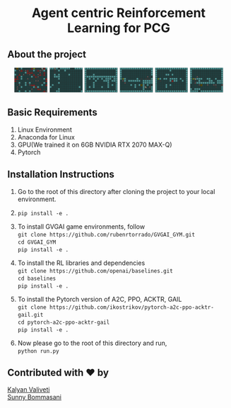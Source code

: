 <h1 align="center">
  Agent centric Reinforcement Learning for PCG
</h1>

## About the project ##

<p align="center">
    <img src="Generated levels/1.png"
    height="15%" width="15%">
   <img src="Generated levels/2.png"
    height="15%" width="15%">
   <img src="Generated levels/3.png"
    height="15%" width="15%">
   <img src="Generated levels/4.png"
    height="15%" width="15%">
   <img src="Generated levels/5.png"
    height="15%" width="15%">
   <img src="Generated levels/6.png"
    height="15%" width="15%">
</p>

## Basic Requirements ##
1. Linux Environment
2. Anaconda for Linux
3. GPU(We trained it on 6GB NVIDIA RTX 2070 MAX-Q)
4. Pytorch


## Installation Instructions ##

1. Go to the root of this directory after cloning the project to your local environment.
2. `pip install -e .`
3. To install GVGAI game environments, follow <br/>
`git clone https://github.com/rubenrtorrado/GVGAI_GYM.git` <br/>
`cd GVGAI_GYM`<br/>
`pip install -e .`
4. To install the RL libraries and dependencies <br/>
`git clone https://github.com/openai/baselines.git`<br/>
`cd baselines`<br/>
`pip install -e .`
5. To install the Pytorch version of A2C, PPO, ACKTR, GAIL <br/>
`git clone https://github.com/ikostrikov/pytorch-a2c-ppo-acktr-gail.git` <br/>
`cd pytorch-a2c-ppo-acktr-gail`<br/>
`pip install -e .`

6. Now please go to the root of this directory and run,<br/>
`python run.py`


## Contributed with ❤ by ##

 [Kalyan Valiveti](https://github.com/kalyan-v)<br/>
 [Sunny Bommasani](https://github.com/Sunny3699)
